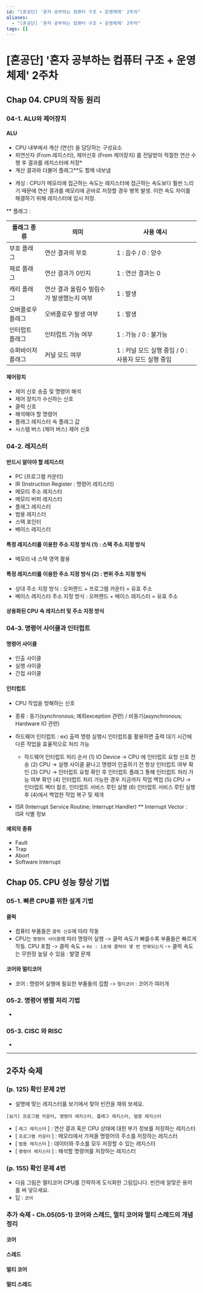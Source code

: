 ```yaml
---
id: "[혼공단] '혼자 공부하는 컴퓨터 구조 + 운영체제' 2주차"
aliases:
  - "[혼공단] '혼자 공부하는 컴퓨터 구조 + 운영체제' 2주차"
tags: []
---
```


# [혼공단] '혼자 공부하는 컴퓨터 구조 + 운영체제' 2주차

## Chap 04. CPU의 작동 원리

### 04-1. ALU와 제어장치

#### ALU

- CPU 내부에서 계산 (연산) 을 담당하는 구성요소
- 피연산자 (From 레지스터), 제어신호 (From 제어장치) 를 전달받아 적절한 연산 수행 후 결과를 레지스터에 저장*
- 계산 결과와 더불어 플래그**도 함께 내보냄

* 캐싱 : CPU가 메모리에 접근하는 속도는 레지스터에 접근하는 속도보다 훨씬 느리기 때문에 연산 결과를 메모리에  곧바로 저장할 경우 병목 발생.  이런 속도 차이를 해결하기 위해 레지스터에 임시 저장.

**  플래그 :

| 플래그 종류 |  의미 |  사용 예시 |
| --- | --- | --- |
| 부호 플래그 | 연산 결과의 부호  |  1 : 음수 / 0 : 양수 |
| 제로 플래그 | 연산 결과가 0인지 |  1 : 연산 결과는 0 |
| 캐리 플래그 | 연산 결과 올림수  빌림수가 발생했는지 여부 |  1 : 발생 |
| 오버플로우 플래그 | 오버플로우 발생 여부 | 1 : 발생 |
| 인터럽트 플래그 | 인터럽트 가능 여부 | 1 : 가능 / 0 : 불가능 |
| 슈퍼바이저 플래그 | 커널 모드 여부 | 1 : 커널 모드 실행 중임 / 0 : 사용자 모드 실행 중임 |


#### 제어장치

- 제어 신호 송출 및 명령어 해석
- 제어 장치가 수신하는 신호
 - 클럭 신호
 -  해석해야 할 명령어
 -  플래그 레지스터 속 플래그 값
 -  시스템 버스  (제어 버스)  제어 신호

### 04-2. 레지스터

#### 반드시 알아야 할 레지스터

- PC (프로그램 카운터)
- IR (Instruction Register : 명령어 레지스터)
- 메모리 주소 레지스터
- 메모리 버퍼 레지스터
- 플래그 레지스터
- 범용 레지스터
- 스택 포인터
- 베이스 레지스터

#### 특정 레지스터를 이용한 주소 지정 방식 (1) : 스택 주소 지정 방식

- 메모리 내 스택 영역 활용

#### 특정 레지스터를 이용한 주소 지정 방식 (2) : 변위 주소 지정 방식

- 상대 주소 지정 방식  :  오퍼랜드 + 프로그램 카운터  =  유효 주소
- 베이스 레지스터 주소 지정 방식 : 오퍼랜드 +  베이스 레지스터 =  유효 주소


#### 상용화된 CPU 속 레지스터 및 주소 지정 방식

### 04-3. 명령어 사이클과 인터럽트

#### 명령어 사이클

- 인출 사이클
- 실행 사이클
- 간접 사이클

#### 인터럽트

- CPU 작업을 방해하는 신호

- 종류 :  동기(synchronous; 예외exception 관련) /  비동기(asynchronous; Hardware IO 관련)

 - 하드웨어 인터럽트 : ex) 출력 명령 실행시 인터럽트를 활용하면 출력  대기 시간에 다른 작업을 효율적으로 처리 가능
   - 하드웨어 인터럽트 처리 순서
    (1) IO Device -> CPU 에 인터럽트 요청 신호 전송
    (2) CPU -> 실행 사이클 끝나고 명령어 인출하기 전 항상 인터럽트 여부 확인
    (3) CPU -> 인터럽트 요청 확인 후 인터럽트 플래그 통해 인터럽트 처리 가능 여부 확인
    (4) 인터럽트 처리 가능한 경우 지금까지 작업 백업
    (5) CPU -> 인터럽트 벡터 참조,  인터럽트 서비스 루틴 실행
    (6) 인터럽트 서비스 루틴 실행 후 (4)에서 백업한 작업 복구 및 재개

* ISR (Interrupt Service Routine; Interrupt Handler)
** Interrupt Vector : ISR 식별 정보

#### 예외의 종류

- Fault
- Trap
- Abort
- Software Interrupt

## Chap 05. CPU 성능 향상 기법

### 05-1. 빠른 CPU를 위한 설계 기법

#### 클럭

- 컴퓨터 부품들은 `클럭 신호`에 따라 작동
- CPU는 `명령어 사이클`에 따라 명령어 실행
  -> 클럭 속도가 빠를수록 부품들은 빠르게 작동.  CPU 포함
  -> 클럭 속도 = `Hz : 1초에 클럭이 몇 번 반복되는지`
  -> 클럭 속도는 무한정 높일 수 있음 : 발열 문제

#### 코어와 멀티코어

- 코어 : 명령어 실행에 필요한 부품들의 집합 -> `멀티코어` : 코어가 여러개

### 05-2. 명령어 병렬 처리 기법
-  

### 05-3. CISC 와 RISC
-

---

## 2주차 숙제

### (p. 125) 확인 문제 2번

- 설명에 맞는 레지스터를 보기에서 찾아 빈칸을 채워 보세요.

```
[보기] 프로그램 카운터, 명령어 레지스터, 플래그 레지스터, 범용 레지스터
```
- [ `래그 레지스터` ] : 연산 결과 혹은 CPU 상태에 대한 부가 정보를 저장하는 레지스터
- [ `프로그램 카운터` ] : 메모리에서 가져올 명령어의 주소를 저장하는 레지스터
- [ `범용 레지스터` ] : 데이터와 주소를 모두 저장할 수 있는 레지스터
- [ `명령어 레지스터` ] : 해석할 명령어를 저장하는 레지스터

### (p. 155) 확인 문제 4번

- 다음 그림은 멀티코어 CPU를 간략하게 도식화한 그림입니다. 빈칸에 알맞은 용어를 써 넣으세요.
- 답 : `코어`


### 추가 숙제 - Ch.05(05-1) 코어와 스레드, 멀티 코어와 멀티 스레드의 개념 정리

#### 코어

#### 스레드

#### 멀티 코어

#### 멀티 스레드


